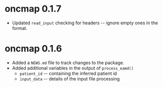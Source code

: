 # oncmap 0.1.7

- Updated `read_input` checking for headers -- ignore empty ones in the format.

# oncmap 0.1.6

-   Added a `NEWS.md` file to track changes to the package.
-   Added additional variables in the output of `process_eamd()`
    -   `patient_id` -- containing the inferred patient id
    -   `input_data` -- details of the input file processing
